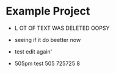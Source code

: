# Example Project

-  L OT OF TEXT WAS DELETED OOPSY
- seeing if it do beetter now
- test edit again'

- 505pm test
505
725725
8